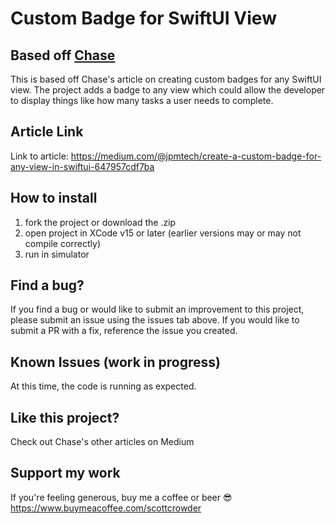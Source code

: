 # Custom Badge for SwiftUI View

## Based off <a href="https://medium.com/@jpmtech/create-a-custom-badge-for-any-view-in-swiftui-647957cdf7ba">Chase</a>

This is based off Chase's article on creating custom badges for any SwiftUI view. The project adds a badge to any view which could allow the developer to display things like how many tasks a user needs to complete.

## Article Link

Link to article: https://medium.com/@jpmtech/create-a-custom-badge-for-any-view-in-swiftui-647957cdf7ba

## How to install

1. fork the project or download the .zip
2. open project in XCode v15 or later (earlier versions may or may not compile correctly)
3. run in simulator

## Find a bug?

If you find a bug or would like to submit an improvement to this project, please submit an issue using the issues tab above. If you would like to submit a PR with a fix, reference the issue you created.

## Known Issues (work in progress)

At this time, the code is running as expected.

## Like this project?

Check out Chase's other articles on Medium

## Support my work

If you're feeling generous, buy me a coffee or beer 😎 https://www.buymeacoffee.com/scottcrowder
